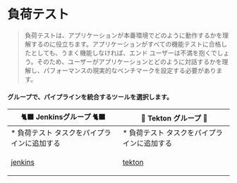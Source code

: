 # 負荷テスト

> 負荷テストは、アプリケーションが本番環境でどのように動作するかを理解するのに役立ちます。アプリケーションがすべての機能テストに合格したとしても、うまく機能しなければ、エンド ユーザーは不満を抱くでしょう。そのため、ユーザーがアプリケーションとどのように対話するかを理解し、パフォーマンスの現実的なベンチマークを設定する必要があります。

#### グループで、パイプラインを統合するツールを選択します。

|🐈‍⬛ **Jenkinsグループ** 🐈‍⬛ | 🐅 **Tekton グループ** 🐅|
|--- | ---|
|* 負荷テスト タスクをパイプラインに追加する | * 負荷テスト タスクをパイプラインに追加する|
|<span style="color:blue;"><p><a href="3-revenge-of-the-automated-testing/9a-jenkins.md">jenkins</a></p></span> | <span style="color:blue;"><p><a href="3-revenge-of-the-automated-testing/9b-tekton.md">tekton</a></p></span>|
